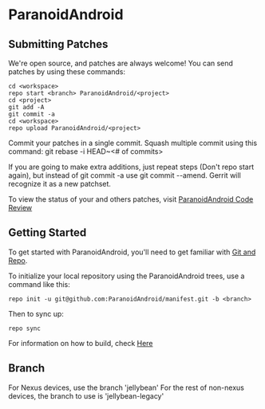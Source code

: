 ParanoidAndroid
===============

Submitting Patches
------------------
We're open source, and patches are always welcome!
You can send patches by using these commands:

    cd <workspace>
    repo start <branch> ParanoidAndroid/<project>
    cd <project>
    git add -A
    git commit -a
    cd <workspace>
    repo upload ParanoidAndroid/<project>

Commit your patches in a single commit. Squash multiple commit using this command: git rebase -i HEAD~<# of commits>

If you are going to make extra additions, just repeat steps (Don't repo start again), but instead of git commit -a
use git commit --amend. Gerrit will recognize it as a new patchset.

To view the status of your and others patches, visit [ParanoidAndroid Code Review](http://review.paranoid-rom.com/)


Getting Started
---------------

To get started with ParanoidAndroid, you'll need to get
familiar with [Git and Repo](http://source.android.com/download/using-repo).

To initialize your local repository using the ParanoidAndroid trees, use a command like this:

    repo init -u git@github.com:ParanoidAndroid/manifest.git -b <branch>

Then to sync up:

    repo sync

For information on how to build, check [Here](https://github.com/ParanoidAndroid/paranoid)


Branch
------

For Nexus devices, use the branch 'jellybean'
For the rest of non-nexus devices, the branch to use is 'jellybean-legacy'
